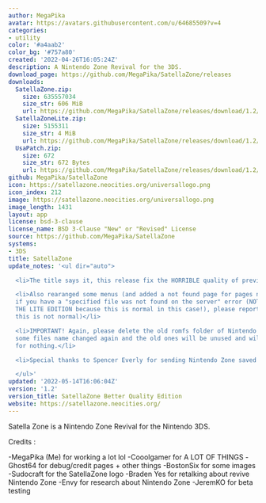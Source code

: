```yaml
---
author: MegaPika
avatar: https://avatars.githubusercontent.com/u/64685509?v=4
categories:
- utility
color: '#a4aab2'
color_bg: '#757a80'
created: '2022-04-26T16:05:24Z'
description: A Nintendo Zone Revival for the 3DS.
download_page: https://github.com/MegaPika/SatellaZone/releases
downloads:
  SatellaZone.zip:
    size: 635557034
    size_str: 606 MiB
    url: https://github.com/MegaPika/SatellaZone/releases/download/1.2/SatellaZone.zip
  SatellaZoneLite.zip:
    size: 5155311
    size_str: 4 MiB
    url: https://github.com/MegaPika/SatellaZone/releases/download/1.2/SatellaZoneLite.zip
  UsaPatch.zip:
    size: 672
    size_str: 672 Bytes
    url: https://github.com/MegaPika/SatellaZone/releases/download/1.2/UsaPatch.zip
github: MegaPika/SatellaZone
icon: https://satellazone.neocities.org/universallogo.png
icon_index: 212
image: https://satellazone.neocities.org/universallogo.png
image_length: 1431
layout: app
license: bsd-3-clause
license_name: BSD 3-Clause "New" or "Revised" License
source: https://github.com/MegaPika/SatellaZone
systems:
- 3DS
title: SatellaZone
update_notes: '<ul dir="auto">

  <li>The title says it, this release fix the HORRIBLE quality of previous SatellaZone</li>

  <li>Also rearanged some menus (and added a not found page for pages not findable,
  if you have a "specified file was not found on the server" error (NOT VIDEOS ON
  THE LITE EDITION because this is normal in this case!), please report it to us because
  this is not normal)</li>

  <li>IMPORTANT! Again, please delete the old romfs folder of Nintendo Zone because
  some files name changed again and the old ones will be unused and will take space
  for nothing.</li>

  <li>Special thanks to Spencer Everly for sending Nintendo Zone saved page!</li>

  </ul>'
updated: '2022-05-14T16:06:04Z'
version: '1.2'
version_title: SatellaZone Better Quality Edition
website: https://satellazone.neocities.org/
---
```

Satella Zone is a Nintendo Zone Revival for the Nintendo 3DS.

Credits :

-MegaPika (Me) for working a lot lol
-Cooolgamer for A LOT OF THINGS
-Ghost64 for debug/credit pages + other things
-BostonSix for some images
-Sudocraft for the SatellaZone logo
-Braden Yes for retalking about revive Nintendo Zone
-Envy for research about Nintendo Zone
-JeremKO for beta testing